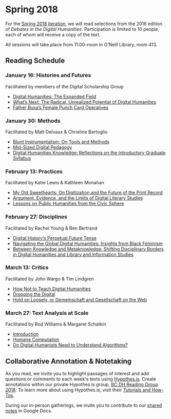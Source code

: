 # Spring 2018

For the [Spring 2018 iteration](https://ds.bc.edu/spring-2018-digital-humanities-reading-group), we will read selections from the 2016 edition of *Debates in the Digital Humanities*. Participation is limited to 10 people, each of whom will receive a copy of the text.

All sessions will take place from 11:00–noon in O’Neill Library, room 413.

## Reading Schedule

### January 16: Histories and Futures
Facilitated by members of the Digital Scholarship Group
- [Digital Humanities: The Expanded Field](http://dhdebates.gc.cuny.edu/debates/text/51)
- [What’s Next: The Radical, Unrealized Potential of Digital Humanities](http://dhdebates.gc.cuny.edu/debates/text/54)
- [Father Busa’s Female Punch Card Operatives](http://dhdebates.gc.cuny.edu/debates/text/57)

### January 30: Methods
Facilitated by Matt Delvaux & Christine Bertoglio
- [Blunt Instrumentalism: On Tools and Methods](http://dhdebates.gc.cuny.edu/debates/text/60)
- [Mid-Sized Digital Pedagogy](http://dhdebates.gc.cuny.edu/debates/text/62)
- [Digital Humanities Knowledge: Reflections on the Introductory Graduate Syllabus](http://dhdebates.gc.cuny.edu/debates/text/68)

### February 13: Practices
Facilitated by Katie Lewis & Kathleen Monahan
- [My Old Sweethearts: On Digitization and the Future of the Print Record](http://dhdebates.gc.cuny.edu/debates/text/70)
- [Argument, Evidence, and the Limits of Digital Literary Studies](http://dhdebates.gc.cuny.edu/debates/text/71)
- [Lessons on Public Humanities from the Civic Sphere](http://dhdebates.gc.cuny.edu/debates/text/75)

### February 27: Disciplines
Facilitated by Rachel Young & Ben Bertrand
- [Digital History’s Perpetual Future Tense](http://dhdebates.gc.cuny.edu/debates/text/77)
- [Navigating the Global Digital Humanities: Insights from Black Feminism](http://dhdebates.gc.cuny.edu/debates/text/80)
- [Between Knowledge and Metaknowledge: Shifting Disciplinary Borders in Digital Humanities and Library and Information Studies](http://dhdebates.gc.cuny.edu/debates/text/81)

### March 13: Critics
Facilitated by John Wargo & Tim Lindgren
- [How Not to Teach Digital Humanities](http://dhdebates.gc.cuny.edu/debates/text/87)
- [Dropping the Digital](http://dhdebates.gc.cuny.edu/debates/text/88)
- [Hold on Loosely, or Gemeinschaft and Gesellschaft on the Web](http://dhdebates.gc.cuny.edu/debates/text/92)

### March 27: Text Analysis at Scale
Facilitated by Rod Williams & Margaret Schatkin
- [Introduction](http://dhdebates.gc.cuny.edu/debates/text/93)
- [Humane Computation](http://dhdebates.gc.cuny.edu/debates/text/94)
- [Do Digital Humanists Need to Understand Algorithms?](http://dhdebates.gc.cuny.edu/debates/text/99)

## Collaborative Annotation & Notetaking

As you read, we invite you to highlight passages of interest and add questions or comments to each week's texts using [Hypothes.is](https://web.hypothes.is). Create annotations within our private Hypothes.is group, [BC DH Reading Group 2018](https://hypothes.is/groups/YiMwd97m/bc-dh-reading-group-2018). To learn more about using Hypothes.is, visit their [Tutorials and How-Tos](https://hypothesis.zendesk.com/hc/en-us/sections/206682487-Tutorials-and-How-Tos).

During our in-person gatherings, we invite you to contribute to our [shared notes](https://docs.google.com/document/d/1m4Gj5ON9577vIuB7OkRmKycwV2PpTZQ5MIifU11jPxE/edit?usp=sharing) in Google Docs.

